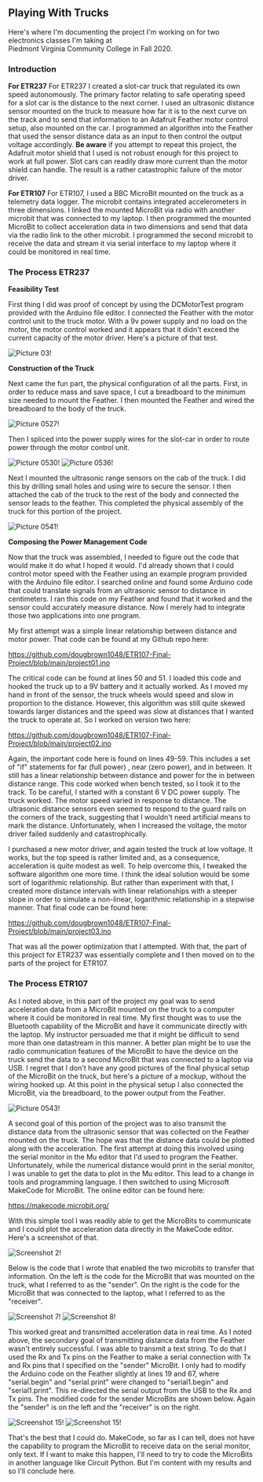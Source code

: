 ## Playing With Trucks
Here's where I'm documenting the project I'm working on for two electronics classes I'm taking at  
Piedmont Virginia Community College in Fall 2020.

### Introduction

**For ETR237**
For ETR237 I created a slot-car truck that regulated its own speed autonomously. The primary factor relating to safe operating speed for a slot car is the distance to the next corner. I used an ultrasonic distance sensor mounted on the truck to measure how far it is to the next curve on the track and to send that information to an Adafruit Feather motor control setup, also mounted on the car. I programmed an algorithm into the Feather that used the sensor distance data as an input to then control the output voltage accordingly.  **Be aware** if you attempt to repeat this project, the Adafruit motor shield that I used is not robust enough for this project to work at full power.  Slot cars can readily draw more current than the motor shield can handle.  The result is a rather catastrophic failure of the motor driver.


**For ETR107**
For ETR107, I used a BBC MicroBit mounted on the truck as a telemetry data logger.  The microbit contains integrated accelerometers in three dimensions.  I linked the mounted MicroBit via radio with another microbit that was connected to my laptop.  I then programmed the mounted MicroBit to collect acceleration data in two dimensions and send that data via the radio link to the other microbit.  I programmed the second microbit to receive the data and stream it via serial interface to my laptop where it could be monitored in real time. 

### The Process ETR237

**Feasibility Test**

First thing I did was proof of concept by using the DCMotorTest program provided with the Arduino file editor.  I connected the Feather with the motor control unit to the truck motor.  With a 9v power supply and no load on the motor, the motor control worked and it appears that it didn't exceed the current capacity of the motor driver.  Here's a picture of that test.

![Picture 03!](https://github.com/dougbrown1048/ETR107-Final-Project/blob/main/Pictures/Truck%2003.jpg)

**Construction of the Truck**

Next came the fun part, the physical configuration of all the parts.  First, in order to reduce mass and save space, I cut a breadboard to the minimum size needed to mount the Feather.  I then mounted the Feather and wired the breadboard to the body of the truck.

![Picture 0527!](https://github.com/dougbrown1048/ETR107-Final-Project/blob/main/Pictures/IMG_0527.jpg)

Then I spliced into the power supply wires for the slot-car in order to route power through the motor control unit.

![Picture 0530!](https://github.com/dougbrown1048/ETR107-Final-Project/blob/main/Pictures/IMG_0530.jpg) ![Picture 0536!](https://github.com/dougbrown1048/ETR107-Final-Project/blob/main/Pictures/IMG_0536.jpg)

Next I mounted the ultrasonic range sensors on the cab of the truck.  I did this by drilling small holes and using wire to secure the sensor.  I then attached the cab of the truck to the rest of the body and connected the sensor leads to the feather.  This completed the physical assembly of the truck for this portion of the project.

![Picture 0541!](https://github.com/dougbrown1048/ETR107-Final-Project/blob/main/Pictures/IMG_0541.jpg)

**Composing the Power Management Code**

Now that the truck was assembled, I needed to figure out the code that would make it do what I hoped it would.  I'd already shown that I could control motor speed with the Feather using an example program provided with the Arduino file editor.  I searched online and found some Arduino code that could translate signals from an ultrasonic sensor to distance in centimeters.  I ran this code on my Feather and found that it worked and the sensor could accurately measure distance.  Now I merely had to integrate those two applications into one program.

My first attempt was a simple linear relationship between distance and motor power.  That code can be found at my Github repo here:

https://github.com/dougbrown1048/ETR107-Final-Project/blob/main/project01.ino

The critical code can be found at lines 50 and 51.  I loaded this code and hooked the truck up to a 9V battery and it actually worked.  As I moved my hand in front of the sensor, the truck wheels would speed and slow in proportion to the distance.  However, this algorithm was still quite skewed towards larger distances and the speed was slow at distances that I wanted the truck to operate at.  So I worked on version two here:

https://github.com/dougbrown1048/ETR107-Final-Project/blob/main/project02.ino

Again, the important code here is found on lines 49-59.  This includes a set of "if" statements for far (full power) , near (zero power), and in between.  It still has a linear relationship between distance and power for the in between distance range.  This code worked when bench tested, so I took it to the track.  To be careful, I started with a constant 6 V DC power supply.  The truck worked.  The motor speed varied in response to distance.  The ultrasonic distance sensors even seemed to respond to the guard rails on the corners of the track, suggesting that I wouldn't need artificial means to mark the distance.  Unfortunately, when I increased the voltage, the motor driver failed suddenly and catastrophically.

I purchased a new motor driver, and again tested the truck at low voltage.  It works, but the top speed is rather limited and, as a consequence, acceleration is quite modest as well.  To help overcome this, I tweaked the software algorithm one more time.  I think the ideal solution would be some sort of logarithmic relationship.  But rather than experiment with that, I created more distance intervals with linear relationships with a steeper slope in order to simulate a non-linear, logarithmic relationship in a stepwise manner.  That final code can be found here:

https://github.com/dougbrown1048/ETR107-Final-Project/blob/main/project03.ino

That was all the power optimization that I attempted.  With that, the part of this project for ETR237 was essentially complete and I then moved on to the parts of the project for ETR107.

### The Process ETR107

As I noted above, in this part of the project my goal was to send acceleration data from a MicroBit mounted on the truck to a computer where it could be monitored in real time.  My first thought was to use the Bluetooth capability of the MicroBit and have it communicate directly with the laptop.  My instructor persuaded me that it might be difficult to send more than one datastream in this manner.  A better plan might be to use the radio communication features of the MicroBit to have the device on the truck send the data to a second MicroBit that was connected to a laptop via USB.  I regret that I don't have any good pictures of the final physical setup of the MicroBit on the truck, but here's a picture of a mockup, without the wiring hooked up.  At this point in the physical setup I also connected the MicroBit, via the breadboard, to the power output from the Feather.

![Picture 0543!](https://github.com/dougbrown1048/ETR107-Final-Project/blob/main/Pictures/IMG_0543.jpg)

A second goal of this portion of the project was to also transmit the distance data from the ultrasonic sensor that was collected on the Feather mounted on the truck.  The hope was that the distance data could be plotted along with the acceleration.  The first attempt at doing this involved using the serial monitor in the Mu editor that I'd used to program the Feather.  Unfortunately, while the numerical distance would print in the serial monitor, I was unable to get the data to plot in the Mu editor.  This lead to a change in tools and programming language.  I then switched to using Microsoft MakeCode for MicroBit.  The online editor can be found here:

https://makecode.microbit.org/

With this simple tool I was readily able to get the MicroBits to communicate and I could plot the acceleration data directly in the MakeCode editor.  Here's a screenshot of that.

![Screenshot 2!](https://github.com/dougbrown1048/ETR107-Final-Project/blob/main/Pictures/Screenshot%20(2).png)

Below is the code that I wrote that enabled the two microbits to transfer that information.  On the left is the code for the MicroBit that was mounted on the truck, what I referred to as the "sender".  On the right is the code for the MicroBit that was connected to the laptop, what I referred to as the "receiver". 

![Screenshot 7!](https://github.com/dougbrown1048/ETR107-Final-Project/blob/main/Pictures/Screenshot%20(7).png)  ![Screenshot 8!](https://github.com/dougbrown1048/ETR107-Final-Project/blob/main/Pictures/Screenshot%20(8).png)

This worked great and transmitted acceleration data in real time.  As I noted above, the secondary goal of transmitting distance data from the Feather wasn't entirely successful.  I was able to transmit a text string.  To do that I used the Rx and Tx pins on the Feather to make a serial connection with Tx and Rx pins that I specified on the "sender" MicroBit.  I only had to modify the Arduino code on the Feather slightly at lines 19 and 67, where "serial.begin" and "serial.print" were changed to "serial1.begin" and "serial1.print".  This re-directed the serial output from the USB to the Rx and Tx pins.  The modified code for the sender MicroBits are shown below.  Again the "sender" is on the left and the "receiver" is on the right.

![Screenshot 15!](https://github.com/dougbrown1048/ETR107-Final-Project/blob/main/Pictures/Screenshot%20(15).png)  ![Screenshot 15!](https://github.com/dougbrown1048/ETR107-Final-Project/blob/main/Pictures/Screenshot%20(15).png)

That's the best that I could do.  MakeCode, so far as I can tell, does not have the capability to program the MicroBit to receive data on the serial monitor, only text.  If I want to make this happen, I'll need to try to code the MicroBits in another language like Circuit Python.  But I'm content with my results and so I'll conclude here.



